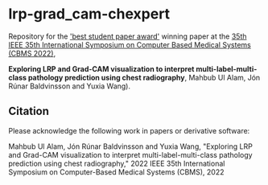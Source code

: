 # lrp-grad_cam-chexpert

Repository for the ['best student paper award'](https://2022.cbms-conference.org/awards/) winning paper at the [35th IEEE 35th International Symposium on Computer Based Medical Systems (CBMS 2022)](https://2022.cbms-conference.org/),

**Exploring LRP and Grad-CAM visualization to interpret multi-label-multi-class pathology prediction using chest radiography**, Mahbub Ul Alam, Jón Rúnar Baldvinsson and Yuxia Wang).

## Citation

Please acknowledge the following work in papers or derivative software:

Mahbub Ul Alam, Jón Rúnar Baldvinsson and Yuxia Wang, "Exploring LRP and Grad-CAM visualization to interpret multi-label-multi-class pathology prediction using chest radiography," 2022 IEEE 35th International Symposium on Computer-Based Medical Systems (CBMS), 2022


